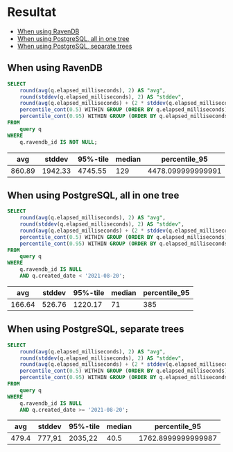 # Resultat <!-- omit in toc -->

- [When using RavenDB](#when-using-ravendb)
- [When using PostgreSQL, all in one tree](#when-using-postgresql-all-in-one-tree)
- [When using PostgreSQL, separate trees](#when-using-postgresql-separate-trees)

## When using RavenDB

```sql
SELECT
    round(avg(q.elapsed_milliseconds), 2) AS "avg",
    round(stddev(q.elapsed_milliseconds), 2) AS "stddev",
    round(avg(q.elapsed_milliseconds) + (2 * stddev(q.elapsed_milliseconds)), 2) AS "95%-tile",
    percentile_cont(0.5) WITHIN GROUP (ORDER BY q.elapsed_milliseconds) AS median,
    percentile_cont(0.95) WITHIN GROUP (ORDER BY q.elapsed_milliseconds) AS percentile_95
FROM
    query q
WHERE
    q.ravendb_id IS NOT NULL;
```

| avg    | stddev  | 95%-tile | median | percentile_95     |
| ------ | ------- | -------- | ------ | ----------------- |
| 860.89 | 1942.33 | 4745.55  | 129    | 4478.099999999991 |

## When using PostgreSQL, all in one tree

```sql
SELECT
    round(avg(q.elapsed_milliseconds), 2) AS "avg",
    round(stddev(q.elapsed_milliseconds), 2) AS "stddev",
    round(avg(q.elapsed_milliseconds) + (2 * stddev(q.elapsed_milliseconds)), 2) AS "95%-tile",
    percentile_cont(0.5) WITHIN GROUP (ORDER BY q.elapsed_milliseconds) AS median,
    percentile_cont(0.95) WITHIN GROUP (ORDER BY q.elapsed_milliseconds) AS percentile_95
FROM
    query q
WHERE
    q.ravendb_id IS NULL
    AND q.created_date < '2021-08-20';
```

| avg    | stddev | 95%-tile | median | percentile_95 |
| ------ | ------ | -------- | ------ | ------------- |
| 166.64 | 526.76 | 1220.17  | 71     | 385           |

## When using PostgreSQL, separate trees

```sql
SELECT
    round(avg(q.elapsed_milliseconds), 2) AS "avg",
    round(stddev(q.elapsed_milliseconds), 2) AS "stddev",
    round(avg(q.elapsed_milliseconds) + (2 * stddev(q.elapsed_milliseconds)), 2) AS "95%-tile",
    percentile_cont(0.5) WITHIN GROUP (ORDER BY q.elapsed_milliseconds) AS median,
    percentile_cont(0.95) WITHIN GROUP (ORDER BY q.elapsed_milliseconds) AS percentile_95
FROM
    query q
WHERE
    q.ravendb_id IS NULL
    AND q.created_date >= '2021-08-20';
```

| avg   | stddev | 95%-tile | median | percentile_95      |
| ----- | ------ | -------- | ------ | ------------------ |
| 479.4 | 777,91 | 2035,22  | 40.5   | 1762.8999999999987 |
